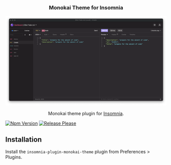 <h3 align="center">Monokai Theme for Insomnia</h3>
<a href="https://github.com/AlbertHernandez/insomnia-plugin-monokai-theme">
    <img src="images/theme.png" alt="Logo">
</a>
<p align="center">
    Monokai theme plugin for <a href="https://insomnia.rest">Insomnia</a>.
</p>

[![Npm Version](https://img.shields.io/npm/v/insomnia-plugin-monokai-theme.svg)](https://www.npmjs.com/package/insomnia-plugin-monokai-theme)
[![Release Please](https://github.com/AlbertHernandez/insomnia-plugin-monokai-theme/workflows/release-please/badge.svg)](https://github.com/AlbertHernandez/insomnia-plugin-monokai-theme/actions)

## Installation

Install the `insomnia-plugin-monokai-theme` plugin from Preferences > Plugins.